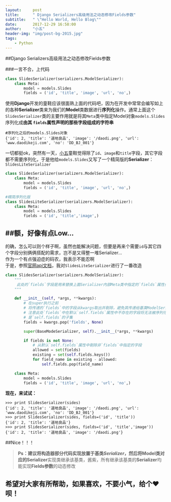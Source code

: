 ```yaml
---
layout:     post
title:      " Django Serializers高级用法之动态修改Fields参数"
subtitle:   " \"Hello World, Hello Blog\""
date:       2017-12-29 16:58:00
author:     "小五"
header-img: "img/post-bg-2015.jpg"
tags:
    - Python
---
```


##Django Serializers高级用法之动态修改Fields参数

###一言不合，上代码

```python
class SlidesSerializer(serializers.ModelSerializer):
    class Meta:
        model = models.Slides
        fields = ('id', 'title', 'image', 'url', 'no',)
```
使用**Django**开发的童鞋应该很面熟上面的代码吧，因为在开发中常常会编写如上的各种**Serializer**类来为我们的**Model**类数据进行**序列化**操作。通常上面这个`SlidesSerializer`类的主要作用就是将其`Meta`类中指定Model对象`models.Slides`序列化成**由其 `fields`属性声明的那些字段组成的字符串** 
```
#序列化之后的models.Slides对象
{'id': 2, 'title': '道地良品', 'image': '/daodi.png', 'url': 'www.daodikeji.com', 'no': 'DD_BJ_001'}
```
一切都挺ok，突然有一天，[小五](https://www.jianshu.com/u/b9cbfe0a7f35)童鞋觉得除了`id`、`image`和`title`字段，其它字段都不需要序列化，于是他给`models.Slides`又写了一个精简版的**Serializer**：`SlidesLiteSerializer`
```python
class SlidesSerializer(serializers.ModelSerializer):
    class Meta:
        model = models.Slides
        fields = ('id', 'title', 'image', 'url', 'no',)

#精简序列化版
class SlidesLiteSerializer(serializers.ModelSerializer):
    class Meta:
        model = models.Slides
        fields = ('id', 'title','image',)
```

##额，好像有点Low...
---
的确，怎么可以则个样子啊，虽然也能解决问题，但要是再来个需要`id`与其它四个字段分别俩俩搭配的需求，岂不是又得整一堆Serializer...  
作为一个有点强迫症的码农，我表示不能忍啊  
于是，参照[官网api文档](http://www.django-rest-framework.org/api-guide/serializers/#dynamically-modifying-fields)，我对`SlidesLiteSerializer`进行了一番改造
```python
class SlidesSerializer(serializers.ModelSerializer):
    """
     此处的`fields`字段是用来替换上面Serializer内部Meta类中指定的`fields`属性值
    """

    def __init__(self, *args, **kwargs):
        # 在super执行之前
        # 将传递的`fields`中的字段从kwargs取出并剔除，避免其传递给基类ModelSerializer
        # 注意此处`fields`中在默认`self.fields`属性中不存在的字段将无法被序列化 也就是`fields`中的字段应该      
        # 是`self.fields`的子集
        fields = kwargs.pop('fields', None)

        super(BaseModeSerializer, self).__init__(*args, **kwargs)

        if fields is not None:
            # 从默认`self.fields`属性中剔除非`fields`中指定的字段 
            allowed = set(fields)
            existing = set(self.fields.keys())
            for field_name in existing - allowed:
                self.fields.pop(field_name)

    class Meta:
        model = models.Slides
        fields = ('id', 'title', 'image', 'url', 'no',)
```
**现在，来试试：**
```
>>> print SlidesSerializer(sides)
{'id': 2, 'title': '道地良品', 'image': '/daodi.png', 'url': 'www.daodikeji.com', 'no': 'DD_BJ_001'}
>>> print SlidesSerializer(sides, fields=('id', 'title'))
{'id': 2, 'title': '道地良品'}
>>> print SlidesSerializer(sides, fields=('id', 'title','image'))
{'id': 2, 'title': '道地良品', 'image': '/daodi.png'}
```
##Nice！！！

>**Ps：**建议将构造器部分代码实现放置于基类*Serializer*，然后将Model类对应的**Serializer**实现类继承该基类，酱紫，所有继承该基类的**Serializer**均能实现**Fields参数**的动态修改

## 希望对大家有所帮助，如果喜欢，不要小气，给个♥呗！